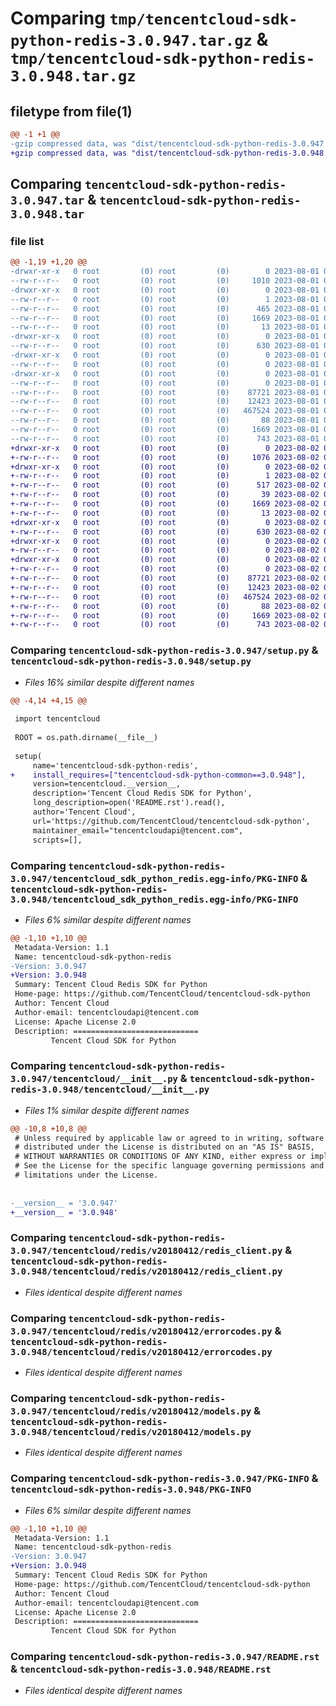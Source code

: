 # Comparing `tmp/tencentcloud-sdk-python-redis-3.0.947.tar.gz` & `tmp/tencentcloud-sdk-python-redis-3.0.948.tar.gz`

## filetype from file(1)

```diff
@@ -1 +1 @@
-gzip compressed data, was "dist/tencentcloud-sdk-python-redis-3.0.947.tar", last modified: Tue Aug  1 00:53:56 2023, max compression
+gzip compressed data, was "dist/tencentcloud-sdk-python-redis-3.0.948.tar", last modified: Wed Aug  2 00:35:40 2023, max compression
```

## Comparing `tencentcloud-sdk-python-redis-3.0.947.tar` & `tencentcloud-sdk-python-redis-3.0.948.tar`

### file list

```diff
@@ -1,19 +1,20 @@
-drwxr-xr-x   0 root         (0) root         (0)        0 2023-08-01 00:53:56.000000 tencentcloud-sdk-python-redis-3.0.947/
--rw-r--r--   0 root         (0) root         (0)     1010 2023-08-01 00:53:56.000000 tencentcloud-sdk-python-redis-3.0.947/setup.py
-drwxr-xr-x   0 root         (0) root         (0)        0 2023-08-01 00:53:56.000000 tencentcloud-sdk-python-redis-3.0.947/tencentcloud_sdk_python_redis.egg-info/
--rw-r--r--   0 root         (0) root         (0)        1 2023-08-01 00:53:56.000000 tencentcloud-sdk-python-redis-3.0.947/tencentcloud_sdk_python_redis.egg-info/dependency_links.txt
--rw-r--r--   0 root         (0) root         (0)      465 2023-08-01 00:53:56.000000 tencentcloud-sdk-python-redis-3.0.947/tencentcloud_sdk_python_redis.egg-info/SOURCES.txt
--rw-r--r--   0 root         (0) root         (0)     1669 2023-08-01 00:53:56.000000 tencentcloud-sdk-python-redis-3.0.947/tencentcloud_sdk_python_redis.egg-info/PKG-INFO
--rw-r--r--   0 root         (0) root         (0)       13 2023-08-01 00:53:56.000000 tencentcloud-sdk-python-redis-3.0.947/tencentcloud_sdk_python_redis.egg-info/top_level.txt
-drwxr-xr-x   0 root         (0) root         (0)        0 2023-08-01 00:53:56.000000 tencentcloud-sdk-python-redis-3.0.947/tencentcloud/
--rw-r--r--   0 root         (0) root         (0)      630 2023-08-01 00:53:56.000000 tencentcloud-sdk-python-redis-3.0.947/tencentcloud/__init__.py
-drwxr-xr-x   0 root         (0) root         (0)        0 2023-08-01 00:53:56.000000 tencentcloud-sdk-python-redis-3.0.947/tencentcloud/redis/
--rw-r--r--   0 root         (0) root         (0)        0 2023-08-01 00:53:56.000000 tencentcloud-sdk-python-redis-3.0.947/tencentcloud/redis/__init__.py
-drwxr-xr-x   0 root         (0) root         (0)        0 2023-08-01 00:53:56.000000 tencentcloud-sdk-python-redis-3.0.947/tencentcloud/redis/v20180412/
--rw-r--r--   0 root         (0) root         (0)        0 2023-08-01 00:53:56.000000 tencentcloud-sdk-python-redis-3.0.947/tencentcloud/redis/v20180412/__init__.py
--rw-r--r--   0 root         (0) root         (0)    87721 2023-08-01 00:53:56.000000 tencentcloud-sdk-python-redis-3.0.947/tencentcloud/redis/v20180412/redis_client.py
--rw-r--r--   0 root         (0) root         (0)    12423 2023-08-01 00:53:56.000000 tencentcloud-sdk-python-redis-3.0.947/tencentcloud/redis/v20180412/errorcodes.py
--rw-r--r--   0 root         (0) root         (0)   467524 2023-08-01 00:53:56.000000 tencentcloud-sdk-python-redis-3.0.947/tencentcloud/redis/v20180412/models.py
--rw-r--r--   0 root         (0) root         (0)       88 2023-08-01 00:53:56.000000 tencentcloud-sdk-python-redis-3.0.947/setup.cfg
--rw-r--r--   0 root         (0) root         (0)     1669 2023-08-01 00:53:56.000000 tencentcloud-sdk-python-redis-3.0.947/PKG-INFO
--rw-r--r--   0 root         (0) root         (0)      743 2023-08-01 00:53:56.000000 tencentcloud-sdk-python-redis-3.0.947/README.rst
+drwxr-xr-x   0 root         (0) root         (0)        0 2023-08-02 00:35:40.000000 tencentcloud-sdk-python-redis-3.0.948/
+-rw-r--r--   0 root         (0) root         (0)     1076 2023-08-02 00:35:40.000000 tencentcloud-sdk-python-redis-3.0.948/setup.py
+drwxr-xr-x   0 root         (0) root         (0)        0 2023-08-02 00:35:40.000000 tencentcloud-sdk-python-redis-3.0.948/tencentcloud_sdk_python_redis.egg-info/
+-rw-r--r--   0 root         (0) root         (0)        1 2023-08-02 00:35:40.000000 tencentcloud-sdk-python-redis-3.0.948/tencentcloud_sdk_python_redis.egg-info/dependency_links.txt
+-rw-r--r--   0 root         (0) root         (0)      517 2023-08-02 00:35:40.000000 tencentcloud-sdk-python-redis-3.0.948/tencentcloud_sdk_python_redis.egg-info/SOURCES.txt
+-rw-r--r--   0 root         (0) root         (0)       39 2023-08-02 00:35:40.000000 tencentcloud-sdk-python-redis-3.0.948/tencentcloud_sdk_python_redis.egg-info/requires.txt
+-rw-r--r--   0 root         (0) root         (0)     1669 2023-08-02 00:35:40.000000 tencentcloud-sdk-python-redis-3.0.948/tencentcloud_sdk_python_redis.egg-info/PKG-INFO
+-rw-r--r--   0 root         (0) root         (0)       13 2023-08-02 00:35:40.000000 tencentcloud-sdk-python-redis-3.0.948/tencentcloud_sdk_python_redis.egg-info/top_level.txt
+drwxr-xr-x   0 root         (0) root         (0)        0 2023-08-02 00:35:40.000000 tencentcloud-sdk-python-redis-3.0.948/tencentcloud/
+-rw-r--r--   0 root         (0) root         (0)      630 2023-08-02 00:35:40.000000 tencentcloud-sdk-python-redis-3.0.948/tencentcloud/__init__.py
+drwxr-xr-x   0 root         (0) root         (0)        0 2023-08-02 00:35:40.000000 tencentcloud-sdk-python-redis-3.0.948/tencentcloud/redis/
+-rw-r--r--   0 root         (0) root         (0)        0 2023-08-02 00:35:40.000000 tencentcloud-sdk-python-redis-3.0.948/tencentcloud/redis/__init__.py
+drwxr-xr-x   0 root         (0) root         (0)        0 2023-08-02 00:35:40.000000 tencentcloud-sdk-python-redis-3.0.948/tencentcloud/redis/v20180412/
+-rw-r--r--   0 root         (0) root         (0)        0 2023-08-02 00:35:40.000000 tencentcloud-sdk-python-redis-3.0.948/tencentcloud/redis/v20180412/__init__.py
+-rw-r--r--   0 root         (0) root         (0)    87721 2023-08-02 00:35:40.000000 tencentcloud-sdk-python-redis-3.0.948/tencentcloud/redis/v20180412/redis_client.py
+-rw-r--r--   0 root         (0) root         (0)    12423 2023-08-02 00:35:40.000000 tencentcloud-sdk-python-redis-3.0.948/tencentcloud/redis/v20180412/errorcodes.py
+-rw-r--r--   0 root         (0) root         (0)   467524 2023-08-02 00:35:40.000000 tencentcloud-sdk-python-redis-3.0.948/tencentcloud/redis/v20180412/models.py
+-rw-r--r--   0 root         (0) root         (0)       88 2023-08-02 00:35:40.000000 tencentcloud-sdk-python-redis-3.0.948/setup.cfg
+-rw-r--r--   0 root         (0) root         (0)     1669 2023-08-02 00:35:40.000000 tencentcloud-sdk-python-redis-3.0.948/PKG-INFO
+-rw-r--r--   0 root         (0) root         (0)      743 2023-08-02 00:35:40.000000 tencentcloud-sdk-python-redis-3.0.948/README.rst
```

### Comparing `tencentcloud-sdk-python-redis-3.0.947/setup.py` & `tencentcloud-sdk-python-redis-3.0.948/setup.py`

 * *Files 16% similar despite different names*

```diff
@@ -4,14 +4,15 @@
 
 import tencentcloud
 
 ROOT = os.path.dirname(__file__)
 
 setup(
     name='tencentcloud-sdk-python-redis',
+    install_requires=["tencentcloud-sdk-python-common==3.0.948"],
     version=tencentcloud.__version__,
     description='Tencent Cloud Redis SDK for Python',
     long_description=open('README.rst').read(),
     author='Tencent Cloud',
     url='https://github.com/TencentCloud/tencentcloud-sdk-python',
     maintainer_email="tencentcloudapi@tencent.com",
     scripts=[],
```

### Comparing `tencentcloud-sdk-python-redis-3.0.947/tencentcloud_sdk_python_redis.egg-info/PKG-INFO` & `tencentcloud-sdk-python-redis-3.0.948/tencentcloud_sdk_python_redis.egg-info/PKG-INFO`

 * *Files 6% similar despite different names*

```diff
@@ -1,10 +1,10 @@
 Metadata-Version: 1.1
 Name: tencentcloud-sdk-python-redis
-Version: 3.0.947
+Version: 3.0.948
 Summary: Tencent Cloud Redis SDK for Python
 Home-page: https://github.com/TencentCloud/tencentcloud-sdk-python
 Author: Tencent Cloud
 Author-email: tencentcloudapi@tencent.com
 License: Apache License 2.0
 Description: ============================
         Tencent Cloud SDK for Python
```

### Comparing `tencentcloud-sdk-python-redis-3.0.947/tencentcloud/__init__.py` & `tencentcloud-sdk-python-redis-3.0.948/tencentcloud/__init__.py`

 * *Files 1% similar despite different names*

```diff
@@ -10,8 +10,8 @@
 # Unless required by applicable law or agreed to in writing, software
 # distributed under the License is distributed on an "AS IS" BASIS,
 # WITHOUT WARRANTIES OR CONDITIONS OF ANY KIND, either express or implied.
 # See the License for the specific language governing permissions and
 # limitations under the License.
 
 
-__version__ = '3.0.947'
+__version__ = '3.0.948'
```

### Comparing `tencentcloud-sdk-python-redis-3.0.947/tencentcloud/redis/v20180412/redis_client.py` & `tencentcloud-sdk-python-redis-3.0.948/tencentcloud/redis/v20180412/redis_client.py`

 * *Files identical despite different names*

### Comparing `tencentcloud-sdk-python-redis-3.0.947/tencentcloud/redis/v20180412/errorcodes.py` & `tencentcloud-sdk-python-redis-3.0.948/tencentcloud/redis/v20180412/errorcodes.py`

 * *Files identical despite different names*

### Comparing `tencentcloud-sdk-python-redis-3.0.947/tencentcloud/redis/v20180412/models.py` & `tencentcloud-sdk-python-redis-3.0.948/tencentcloud/redis/v20180412/models.py`

 * *Files identical despite different names*

### Comparing `tencentcloud-sdk-python-redis-3.0.947/PKG-INFO` & `tencentcloud-sdk-python-redis-3.0.948/PKG-INFO`

 * *Files 6% similar despite different names*

```diff
@@ -1,10 +1,10 @@
 Metadata-Version: 1.1
 Name: tencentcloud-sdk-python-redis
-Version: 3.0.947
+Version: 3.0.948
 Summary: Tencent Cloud Redis SDK for Python
 Home-page: https://github.com/TencentCloud/tencentcloud-sdk-python
 Author: Tencent Cloud
 Author-email: tencentcloudapi@tencent.com
 License: Apache License 2.0
 Description: ============================
         Tencent Cloud SDK for Python
```

### Comparing `tencentcloud-sdk-python-redis-3.0.947/README.rst` & `tencentcloud-sdk-python-redis-3.0.948/README.rst`

 * *Files identical despite different names*

